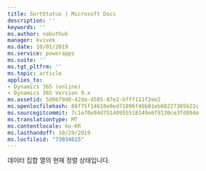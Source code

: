 ```yaml
---
title: SortStatus | Microsoft Docs
description: ''
keywords: ''
ms.author: nabuthuk
manager: kvivek
ms.date: 10/01/2019
ms.service: powerapps
ms.suite: ''
ms.tgt_pltfrm: ''
ms.topic: article
applies_to:
- Dynamics 365 (online)
- Dynamics 365 Version 9.x
ms.assetid: 5d06f9d0-42da-4505-87e2-bfff111f2ee2
ms.openlocfilehash: 88f75f14618e0ed71896f46b01eb68227385b22c
ms.sourcegitcommit: 7c1e70e94d75140955518349e6f9130ce3fd094e
ms.translationtype: MT
ms.contentlocale: ko-KR
ms.lasthandoff: 10/29/2019
ms.locfileid: "73034615"
---
```

데이터 집합 열의 현재 정렬 상태입니다.
